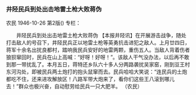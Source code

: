 ### 井陉民兵到处出击地雷土枪大败蒋伪
农民
1946-10-26
第2版()
专栏：

　　井陉民兵到处出击地雷土枪大败蒋伪
    【本报井陉讯】在开展游击战争，随处打击敌人的号召下，井陉民兵正以地雷土枪等英勇抗击进犯之敌人。上月廿四日，蒋军十余名出扰良都村，踏响我民兵安好的地雷两颗，重伤五人。当敌人背着伤者狼狈窜回时，民兵在山上高喊：“好呀！好呀！”。该敌人干气没办法，以后再不敢到那一带扰乱了。本月五日，蒋特还乡队六十多人分两路袭扰吴家窑，刚到豆王村东河沟处，即被民兵两土炮打的抱头鼠窜而去。民兵哈哈大笑说：“连民兵的土炮都吃不住，还来进攻解放区！八路军带大炮来了，看你们这些王八滚到哪儿去！”群众也极兴奋，自动慰劳给民兵一只大肥羊。
     （农民）
